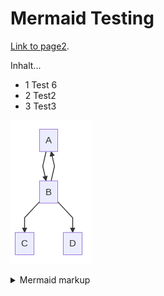# Mermaid Testing

[Link to page2](./page2.md).

Inhalt...
* 1 Test 6
* 2 Test2
* 3 Test3

<!-- generated by mermaid compile action - START -->
![~mermaid diagram 1~](/./docs/assets/images/docs_index-md-1.png)
<details>
  <summary>Mermaid markup</summary>

```mermaid
graph TD;
    A-->B;
    B-->C;
    B-->A;
    B-->D;
```

</details>
<!-- generated by mermaid compile action - END -->
